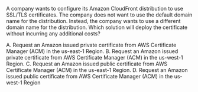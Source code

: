 A company wants to configure its Amazon CloudFront distribution to use SSL/TLS certificates. The company does not want to use the default domain name for the distribution. Instead, the company wants to use a different domain name for the distribution. Which solution will deploy the certificate without incurring any additional costs? 

A. Request an Amazon issued private certificate from AWS Certificate Manager (ACM) in the us-east-1 Region. 
B. Request an Amazon issued private certificate from AWS Certificate Manager (ACM) in the us-west-1 Region. 
C. Request an Amazon issued public certificate from AWS Certificate Manager (ACM) in the us-east-1 Region. 
D. Request an Amazon issued public certificate from AWS Certificate Manager (ACM) in the us-west-1 Region
